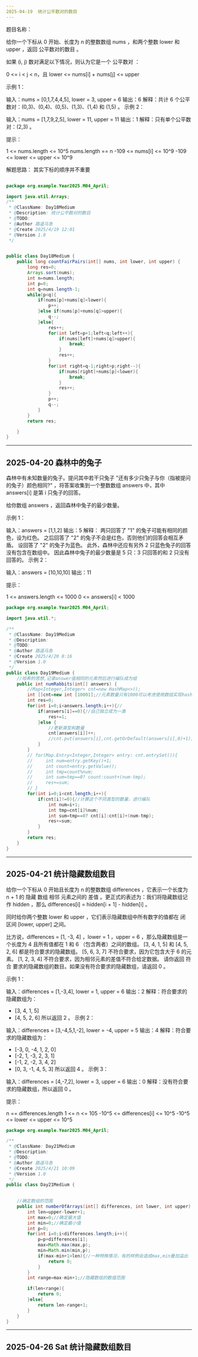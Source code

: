 ```yaml
---
2025-04-19  统计公平数对的数目
---
```

题目名称：

给你一个下标从 0 开始、长度为 n 的整数数组 nums ，和两个整数 lower 和 upper ，返回 公平数对的数目 。

如果 (i, j) 数对满足以下情况，则认为它是一个 公平数对 ：

0 <= i < j < n，且
lower <= nums[i] + nums[j] <= upper


示例 1：

输入：nums = [0,1,7,4,4,5], lower = 3, upper = 6
输出：6
解释：共计 6 个公平数对：(0,3)、(0,4)、(0,5)、(1,3)、(1,4) 和 (1,5) 。
示例 2：

输入：nums = [1,7,9,2,5], lower = 11, upper = 11
输出：1
解释：只有单个公平数对：(2,3) 。


提示：

1 <= nums.length <= 10^5
nums.length == n
-109 <= nums[i] <= 10^9
-109 <= lower <= upper <= 10^9


解题思路：
其实下标的顺序并不重要

```java

package org.example.Year2025.M04_April;

import java.util.Arrays;
/**
 * @ClassName: Day18Medium
 * @Description: 统计公平数对的数目
 * @TODO:
 * @Author 路遥马急
 * @Create 2025/4/19 12:01
 * @Version 1.0
 */


public class Day18Medium {
    public long countFairPairs(int[] nums, int lower, int upper) {
        long res=0;
        Arrays.sort(nums);
        int n=nums.length;
        int p=0;
        int q=nums.length-1;
        while(p<q){
            if(nums[p]+nums[q]<lower){
                p++;
            }else if(nums[p]+nums[q]>upper){
                q--;
            }else{
                res++;
                for(int left=p+1;left<q;left++){
                    if(nums[left]+nums[q]>upper){
                        break;
                    }
                    res++;
                }
                for(int right=q-1;right>p;right--){
                    if(nums[right]+nums[p]<lower){
                        break;
                    }
                    res++;
                }
                p++;
                q--;
            }
        }
        return res;

    }
}
```


---
2025-04-20  森林中的兔子
---
森林中有未知数量的兔子。提问其中若干只兔子 "还有多少只兔子与你（指被提问的兔子）颜色相同?" ，将答案收集到一个整数数组 answers 中，其中 answers[i] 是第 i 只兔子的回答。

给你数组 answers ，返回森林中兔子的最少数量。

 

示例 1：

输入：answers = [1,1,2]
输出：5
解释：
两只回答了 "1" 的兔子可能有相同的颜色，设为红色。 
之后回答了 "2" 的兔子不会是红色，否则他们的回答会相互矛盾。
设回答了 "2" 的兔子为蓝色。 
此外，森林中还应有另外 2 只蓝色兔子的回答没有包含在数组中。 
因此森林中兔子的最少数量是 5 只：3 只回答的和 2 只没有回答的。
示例 2：

输入：answers = [10,10,10]
输出：11
 

提示：

1 <= answers.length <= 1000
0 <= answers[i] < 1000

```java
package org.example.Year2025.M04_April;

import java.util.*;

/**
 * @ClassName: Day19Medium
 * @Description:
 * @TODO:
 * @Author 路遥马急
 * @Create 2025/4/20 8:16
 * @Version 1.0
 */
public class Day19Medium {
    //哈希的思想,记录answer值相同的元素然后进行编队成为组
    public int numRabbits(int[] answers) {
        //Map<Integer,Integer> cnt=new HashMap<>();
        int []cnt=new int [10001];//元素数量只有1000可以考虑使用数组实现hash的思想，提升性能
        int res=0;
        for(int i=0;i<answers.length;i++){//
            if(answers[i]==0){//自己独立成为一类
                res+=1;
            }else {
                //更新类型和数量
                cnt[answers[i]]++;
                //cnt.put(answers[i],cnt.getOrDefault(answers[i],0)+1);
            }
        }
        // for(Map.Entry<Integer,Integer> entry: cnt.entrySet()){
        //     int num=entry.getKey()+1;
        //     int count=entry.getValue();
        //     int tmp=count%num;
        //     int sum=tmp==0? count:count+(num-tmp);
        //     res+=sum;
        // }
        for(int i=0;i<cnt.length;i++){
            if(cnt[i]!=0){//计算这个不同类型的数量，进行编队
                int num=i+1;
                int tmp=cnt[i]%num;
                int sum=tmp==0? cnt[i]:cnt[i]+(num-tmp);
                res+=sum;
            }
        }
        return res;
    }
}
```

---
2025-04-21  统计隐藏数组数目
---

给你一个下标从 0 开始且长度为 n 的整数数组 differences ，它表示一个长度为 n + 1 的 隐藏 数组 相邻 元素之间的 差值 。更正式的表述为：我们将隐藏数组记作 hidden ，那么 differences[i] = hidden[i + 1] - hidden[i] 。

同时给你两个整数 lower 和 upper ，它们表示隐藏数组中所有数字的值都在 闭 区间 [lower, upper] 之间。

比方说，differences = [1, -3, 4] ，lower = 1 ，upper = 6 ，那么隐藏数组是一个长度为 4 且所有值都在 1 和 6 （包含两者）之间的数组。
[3, 4, 1, 5] 和 [4, 5, 2, 6] 都是符合要求的隐藏数组。
[5, 6, 3, 7] 不符合要求，因为它包含大于 6 的元素。
[1, 2, 3, 4] 不符合要求，因为相邻元素的差值不符合给定数据。
请你返回 符合 要求的隐藏数组的数目。如果没有符合要求的隐藏数组，请返回 0 。

 

示例 1：

输入：differences = [1,-3,4], lower = 1, upper = 6
输出：2
解释：符合要求的隐藏数组为：
- [3, 4, 1, 5]
- [4, 5, 2, 6]
所以返回 2 。
示例 2：

输入：differences = [3,-4,5,1,-2], lower = -4, upper = 5
输出：4
解释：符合要求的隐藏数组为：
- [-3, 0, -4, 1, 2, 0]
- [-2, 1, -3, 2, 3, 1]
- [-1, 2, -2, 3, 4, 2]
- [0, 3, -1, 4, 5, 3]
所以返回 4 。
示例 3：

输入：differences = [4,-7,2], lower = 3, upper = 6
输出：0
解释：没有符合要求的隐藏数组，所以返回 0 。
 

提示：

n == differences.length
1 <= n <= 105
-10^5 <= differences[i] <= 10^5
-10^5 <= lower <= upper <= 10^5

```java
package org.example.Year2025.M04_April;

/**
 * @ClassName: Day21Medium
 * @Description:
 * @TODO:
 * @Author 路遥马急
 * @Create 2025/4/21 10:09
 * @Version 1.0
 */
public class Day21Medium {
    

    //确定数组的范围
    public int numberOfArrays(int[] differences, int lower, int upper) {
        int len=upper-lower+1;
        int max=0;//确定最大值
        int min=0;//确定最小值
        int p=0;
        for(int i=0;i<differences.length;i++){
            p=p+differences[i];
            max=Math.max(max,p);
            min=Math.min(min,p);
            if(max-min+1>len){//一种特殊情况，有的样例会造成max,min叠加溢出
                return 0;
            }
        }
        int range=max-min+1;//隐藏数组的数值范围

        if(len<range){
            return 0;
        }else{
            return len-range+1;
        }
    }
}
```

---
2025-04-26  Sat 统计隐藏数组数目
---